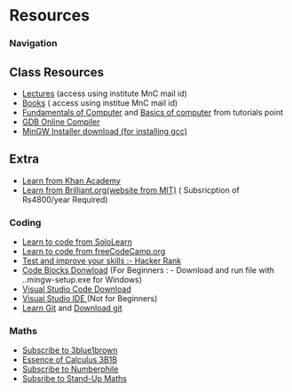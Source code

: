 # Resources
### Navigation
## Class Resources
* [Lectures](https://drive.google.com/drive/folders/1DIOolugZH-t_NwU6Ebp4apFZnOhVrH99?usp=sharing) (access using institute MnC mail id)
* [Books](https://drive.google.com/drive/folders/1CIQSe7dtJzzyjRDxyOWBT1yKjIaS48-U?usp=sharing) ( access using institue MnC mail id)
* [Fundamentals of Computer](https://www.tutorialspoint.com/computer_fundamentals/index.htm) and [Basics of computer](https://www.tutorialspoint.com/basics_of_computers/index.htm) from tutorials point
* [GDB Online Compiler](https://www.onlinegdb.com/)
* [MinGW Installer download (for installing gcc)](https://osdn.net/projects/mingw/downloads/68260/mingw-get-setup.exe/)

## Extra
* [Learn from Khan Academy](https://www.khanacademy.org/)
* [Learn from Brilliant.org(website from MIT)](https://brilliant.org/) ( Subsricption of Rs4800/year Required)
### Coding
* [Learn to code from SoloLearn](https://www.sololearn.com/)
* [Learn to code from freeCodeCamp.org](https://www.freecodecamp.org/)
* [Test and improve your skills :- Hacker Rank](https://www.hackerrank.com/)
* [Code Blocks Donwload](http://www.codeblocks.org/downloads/26) (For Beginners : - Download and run file with ..mingw-setup.exe for Windows)
* [Visual Studio Code Download](https://code.visualstudio.com/download) 
* [Visual Studio IDE ](https://visualstudio.microsoft.com/thank-you-downloading-visual-studio/?sku=Community&rel=16&embed-exp=true) (Not for Beginners)
* [Learn Git](https://git-scm.com/book/en/v2) and [Download git](https://git-scm.com/downloads)
### Maths
* [Subscribe to 3blue1brown](https://www.youtube.com/c/3blue1brown)
* [Essence of Calculus 3B1B](https://www.youtube.com/watch?v=WUvTyaaNkzM&list=PLZHQObOWTQDMsr9K-rj53DwVRMYO3t5Yr)
* [Subscribe to Numberphile](https://www.youtube.com/user/numberphile)
* [Subsribe to Stand-Up Maths](https://www.youtube.com/user/numberphile)
